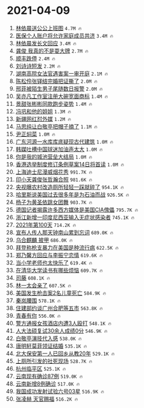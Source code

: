 # 2021-04-09

1. [林依晨送公公上班图](https://s.weibo.com/weibo?q=%E6%9E%97%E4%BE%9D%E6%99%A8%E9%80%81%E5%85%AC%E5%85%AC%E4%B8%8A%E7%8F%AD%E5%9B%BE&Refer=top) `4.7M 🔥`
1. [医保个人账户将允许家庭成员共济](https://s.weibo.com/weibo?q=%23%E5%8C%BB%E4%BF%9D%E4%B8%AA%E4%BA%BA%E8%B4%A6%E6%88%B7%E5%B0%86%E5%85%81%E8%AE%B8%E5%AE%B6%E5%BA%AD%E6%88%90%E5%91%98%E5%85%B1%E6%B5%8E%23&Refer=top) `3.4M 🔥`
1. [林依晨发长文回应](https://s.weibo.com/weibo?q=%E6%9E%97%E4%BE%9D%E6%99%A8%E5%8F%91%E9%95%BF%E6%96%87%E5%9B%9E%E5%BA%94&Refer=top) `3.4M 🔥`
1. [龚俊 我真的不是耍大牌](https://s.weibo.com/weibo?q=%E9%BE%9A%E4%BF%8A%20%E6%88%91%E7%9C%9F%E7%9A%84%E4%B8%8D%E6%98%AF%E8%80%8D%E5%A4%A7%E7%89%8C&Refer=top) `2.7M 🔥`
1. [顺丰跌停](https://s.weibo.com/weibo?q=%E9%A1%BA%E4%B8%B0%E8%B7%8C%E5%81%9C&Refer=top) `2.4M 🔥`
1. [刘诗诗短发](https://s.weibo.com/weibo?q=%E5%88%98%E8%AF%97%E8%AF%97%E7%9F%AD%E5%8F%91&Refer=top) `2.2M 🔥`
1. [湖南高院女法官遇害案一审开庭](https://s.weibo.com/weibo?q=%23%E6%B9%96%E5%8D%97%E9%AB%98%E9%99%A2%E5%A5%B3%E6%B3%95%E5%AE%98%E9%81%87%E5%AE%B3%E6%A1%88%E4%B8%80%E5%AE%A1%E5%BC%80%E5%BA%AD%23&Refer=top) `2.1M 🔥`
1. [陈松伶张铎结完婚把证撕了](https://s.weibo.com/weibo?q=%23%E9%99%88%E6%9D%BE%E4%BC%B6%E5%BC%A0%E9%93%8E%E7%BB%93%E5%AE%8C%E5%A9%9A%E6%8A%8A%E8%AF%81%E6%92%95%E4%BA%86%23&Refer=top) `2.0M 🔥`
1. [邢菲被陌生男子尾随数日报警](https://s.weibo.com/weibo?q=%23%E9%82%A2%E8%8F%B2%E8%A2%AB%E9%99%8C%E7%94%9F%E7%94%B7%E5%AD%90%E5%B0%BE%E9%9A%8F%E6%95%B0%E6%97%A5%E6%8A%A5%E8%AD%A6%23&Refer=top) `2.0M 🔥`
1. [吴亦凡工作室注册大碗宽面商标](https://s.weibo.com/weibo?q=%E5%90%B4%E4%BA%A6%E5%87%A1%E5%B7%A5%E4%BD%9C%E5%AE%A4%E6%B3%A8%E5%86%8C%E5%A4%A7%E7%A2%97%E5%AE%BD%E9%9D%A2%E5%95%86%E6%A0%87&Refer=top) `1.4M 🔥`
1. [景甜张彬彬同款跑步姿势](https://s.weibo.com/weibo?q=%23%E6%99%AF%E7%94%9C%E5%BC%A0%E5%BD%AC%E5%BD%AC%E5%90%8C%E6%AC%BE%E8%B7%91%E6%AD%A5%E5%A7%BF%E5%8A%BF%23&Refer=top) `1.4M 🔥`
1. [冯巩和他的姐姐](https://s.weibo.com/weibo?q=%E5%86%AF%E5%B7%A9%E5%92%8C%E4%BB%96%E7%9A%84%E5%A7%90%E5%A7%90&Refer=top) `1.3M 🔥`
1. [新疆网红怼外媒](https://s.weibo.com/weibo?q=%23%E6%96%B0%E7%96%86%E7%BD%91%E7%BA%A2%E6%80%BC%E5%A4%96%E5%AA%92%23&Refer=top) `1.2M 🔥`
1. [马思纯让白敬亭把帽子摘了](https://s.weibo.com/weibo?q=%23%E9%A9%AC%E6%80%9D%E7%BA%AF%E8%AE%A9%E7%99%BD%E6%95%AC%E4%BA%AD%E6%8A%8A%E5%B8%BD%E5%AD%90%E6%91%98%E4%BA%86%23&Refer=top) `1.1M 🔥`
1. [尹正焖菜](https://s.weibo.com/weibo?q=%E5%B0%B9%E6%AD%A3%E7%84%96%E8%8F%9C&Refer=top) `1.0M 🔥`
1. [广东河源一水库库底疑现古代建筑](https://s.weibo.com/weibo?q=%E5%B9%BF%E4%B8%9C%E6%B2%B3%E6%BA%90%E4%B8%80%E6%B0%B4%E5%BA%93%E5%BA%93%E5%BA%95%E7%96%91%E7%8E%B0%E5%8F%A4%E4%BB%A3%E5%BB%BA%E7%AD%91&Refer=top) `1.0M 🔥`
1. [韩媒吐槽中国球迷加油声太大](https://s.weibo.com/weibo?q=%23%E9%9F%A9%E5%AA%92%E5%90%90%E6%A7%BD%E4%B8%AD%E5%9B%BD%E7%90%83%E8%BF%B7%E5%8A%A0%E6%B2%B9%E5%A3%B0%E5%A4%AA%E5%A4%A7%23&Refer=top) `1.0M 🔥`
1. [你是我的城池营垒大结局](https://s.weibo.com/weibo?q=%23%E4%BD%A0%E6%98%AF%E6%88%91%E7%9A%84%E5%9F%8E%E6%B1%A0%E8%90%A5%E5%9E%92%E5%A4%A7%E7%BB%93%E5%B1%80%23&Refer=top) `1.0M 🔥`
1. [香港选举制度修订条例草案14日将首读](https://s.weibo.com/weibo?q=%23%E9%A6%99%E6%B8%AF%E9%80%89%E4%B8%BE%E5%88%B6%E5%BA%A6%E4%BF%AE%E8%AE%A2%E6%9D%A1%E4%BE%8B%E8%8D%89%E6%A1%8814%E6%97%A5%E5%B0%86%E9%A6%96%E8%AF%BB%23&Refer=top) `1.0M 🔥`
1. [上海迪士尼漫威烟花秀](https://s.weibo.com/weibo?q=%E4%B8%8A%E6%B5%B7%E8%BF%AA%E5%A3%AB%E5%B0%BC%E6%BC%AB%E5%A8%81%E7%83%9F%E8%8A%B1%E7%A7%80&Refer=top) `991.7K 🔥`
1. [印小天龚俊张哲瀚合照](https://s.weibo.com/weibo?q=%23%E5%8D%B0%E5%B0%8F%E5%A4%A9%E9%BE%9A%E4%BF%8A%E5%BC%A0%E5%93%B2%E7%80%9A%E5%90%88%E7%85%A7%23&Refer=top) `981.6K 🔥`
1. [央视曝农村改造厕所轻轻一踩就碎了](https://s.weibo.com/weibo?q=%23%E5%A4%AE%E8%A7%86%E6%9B%9D%E5%86%9C%E6%9D%91%E6%94%B9%E9%80%A0%E5%8E%95%E6%89%80%E8%BD%BB%E8%BD%BB%E4%B8%80%E8%B8%A9%E5%B0%B1%E7%A2%8E%E4%BA%86%23&Refer=top) `954.1K 🔥`
1. [哈里斯说美国过去很多年是为石油而战](https://s.weibo.com/weibo?q=%23%E5%93%88%E9%87%8C%E6%96%AF%E8%AF%B4%E7%BE%8E%E5%9B%BD%E8%BF%87%E5%8E%BB%E5%BE%88%E5%A4%9A%E5%B9%B4%E6%98%AF%E4%B8%BA%E7%9F%B3%E6%B2%B9%E8%80%8C%E6%88%98%23&Refer=top) `926.5K 🔥`
1. [杨子为黄圣依跳女团舞](https://s.weibo.com/weibo?q=%23%E6%9D%A8%E5%AD%90%E4%B8%BA%E9%BB%84%E5%9C%A3%E4%BE%9D%E8%B7%B3%E5%A5%B3%E5%9B%A2%E8%88%9E%23&Refer=top) `903.7K 🔥`
1. [德国记者揭露许多西方媒体是美国CIA傀儡](https://s.weibo.com/weibo?q=%23%E5%BE%B7%E5%9B%BD%E8%AE%B0%E8%80%85%E6%8F%AD%E9%9C%B2%E8%AE%B8%E5%A4%9A%E8%A5%BF%E6%96%B9%E5%AA%92%E4%BD%93%E6%98%AF%E7%BE%8E%E5%9B%BDCIA%E5%82%80%E5%84%A1%23&Refer=top) `795.7K 🔥`
1. [浙江新增一印度尼西亚输入无症状感染者](https://s.weibo.com/weibo?q=%23%E6%B5%99%E6%B1%9F%E6%96%B0%E5%A2%9E%E4%B8%80%E5%8D%B0%E5%BA%A6%E5%B0%BC%E8%A5%BF%E4%BA%9A%E8%BE%93%E5%85%A5%E6%97%A0%E7%97%87%E7%8A%B6%E6%84%9F%E6%9F%93%E8%80%85%23&Refer=top) `745.1K 🔥`
1. [2021年第100天](https://s.weibo.com/weibo?q=%232021%E5%B9%B4%E7%AC%AC100%E5%A4%A9%23&Refer=top) `714.2K 🔥`
1. [宣布人传人那天钟南山累到忘词](https://s.weibo.com/weibo?q=%E5%AE%A3%E5%B8%83%E4%BA%BA%E4%BC%A0%E4%BA%BA%E9%82%A3%E5%A4%A9%E9%92%9F%E5%8D%97%E5%B1%B1%E7%B4%AF%E5%88%B0%E5%BF%98%E8%AF%8D&Refer=top) `689.0K 🔥`
1. [乌合麒麟 披甲](https://s.weibo.com/weibo?q=%E4%B9%8C%E5%90%88%E9%BA%92%E9%BA%9F%20%E6%8A%AB%E7%94%B2&Refer=top) `686.0K 🔥`
1. [拜登称枪支暴力在美国是种流行病](https://s.weibo.com/weibo?q=%23%E6%8B%9C%E7%99%BB%E7%A7%B0%E6%9E%AA%E6%94%AF%E6%9A%B4%E5%8A%9B%E5%9C%A8%E7%BE%8E%E5%9B%BD%E6%98%AF%E7%A7%8D%E6%B5%81%E8%A1%8C%E7%97%85%23&Refer=top) `622.5K 🔥`
1. [郑乃馨方回应与李振宁恋情](https://s.weibo.com/weibo?q=%23%E9%83%91%E4%B9%83%E9%A6%A8%E6%96%B9%E5%9B%9E%E5%BA%94%E4%B8%8E%E6%9D%8E%E6%8C%AF%E5%AE%81%E6%81%8B%E6%83%85%23&Refer=top) `619.6K 🔥`
1. [当小学老师也太快乐了](https://s.weibo.com/weibo?q=%23%E5%BD%93%E5%B0%8F%E5%AD%A6%E8%80%81%E5%B8%88%E4%B9%9F%E5%A4%AA%E5%BF%AB%E4%B9%90%E4%BA%86%23&Refer=top) `619.4K 🔥`
1. [在清华大学读书有哪些烦恼](https://s.weibo.com/weibo?q=%23%E5%9C%A8%E6%B8%85%E5%8D%8E%E5%A4%A7%E5%AD%A6%E8%AF%BB%E4%B9%A6%E6%9C%89%E5%93%AA%E4%BA%9B%E7%83%A6%E6%81%BC%23&Refer=top) `609.7K 🔥`
1. [司藤](https://s.weibo.com/weibo?q=%E5%8F%B8%E8%97%A4&Refer=top) `608.1K 🔥`
1. [林一太会亲了](https://s.weibo.com/weibo?q=%23%E6%9E%97%E4%B8%80%E5%A4%AA%E4%BC%9A%E4%BA%B2%E4%BA%86%23&Refer=top) `607.5K 🔥`
1. [美国发生枪击案2名儿童死亡](https://s.weibo.com/weibo?q=%23%E7%BE%8E%E5%9B%BD%E5%8F%91%E7%94%9F%E6%9E%AA%E5%87%BB%E6%A1%882%E5%90%8D%E5%84%BF%E7%AB%A5%E6%AD%BB%E4%BA%A1%23&Refer=top) `584.9K 🔥`
1. [秦岚腰围](https://s.weibo.com/weibo?q=%23%E7%A7%A6%E5%B2%9A%E8%85%B0%E5%9B%B4%23&Refer=top) `578.1K 🔥`
1. [住建部约谈广州合肥等五市](https://s.weibo.com/weibo?q=%23%E4%BD%8F%E5%BB%BA%E9%83%A8%E7%BA%A6%E8%B0%88%E5%B9%BF%E5%B7%9E%E5%90%88%E8%82%A5%E7%AD%89%E4%BA%94%E5%B8%82%23&Refer=top) `563.8K 🔥`
1. [青春有你](https://s.weibo.com/weibo?q=%E9%9D%92%E6%98%A5%E6%9C%89%E4%BD%A0&Refer=top) `556.0K 🔥`
1. [警方通报女孩酒店内遭3人殴打](https://s.weibo.com/weibo?q=%23%E8%AD%A6%E6%96%B9%E9%80%9A%E6%8A%A5%E5%A5%B3%E5%AD%A9%E9%85%92%E5%BA%97%E5%86%85%E9%81%AD3%E4%BA%BA%E6%AE%B4%E6%89%93%23&Refer=top) `548.1K 🔥`
1. [人大法硕复试30余人成绩0分](https://s.weibo.com/weibo?q=%23%E4%BA%BA%E5%A4%A7%E6%B3%95%E7%A1%95%E5%A4%8D%E8%AF%9530%E4%BD%99%E4%BA%BA%E6%88%90%E7%BB%A90%E5%88%86%23&Refer=top) `546.9K 🔥`
1. [白敬亭演技代入感](https://s.weibo.com/weibo?q=%23%E7%99%BD%E6%95%AC%E4%BA%AD%E6%BC%94%E6%8A%80%E4%BB%A3%E5%85%A5%E6%84%9F%23&Refer=top) `538.0K 🔥`
1. [唐明轩莫菲领证结婚](https://s.weibo.com/weibo?q=%E5%94%90%E6%98%8E%E8%BD%A9%E8%8E%AB%E8%8F%B2%E9%A2%86%E8%AF%81%E7%BB%93%E5%A9%9A&Refer=top) `535.1K 🔥`
1. [北大保安第一人已回乡从教20年](https://s.weibo.com/weibo?q=%23%E5%8C%97%E5%A4%A7%E4%BF%9D%E5%AE%89%E7%AC%AC%E4%B8%80%E4%BA%BA%E5%B7%B2%E5%9B%9E%E4%B9%A1%E4%BB%8E%E6%95%9920%E5%B9%B4%23&Refer=top) `529.1K 🔥`
1. [上厕所引发的社死现场](https://s.weibo.com/weibo?q=%23%E4%B8%8A%E5%8E%95%E6%89%80%E5%BC%95%E5%8F%91%E7%9A%84%E7%A4%BE%E6%AD%BB%E7%8E%B0%E5%9C%BA%23&Refer=top) `528.7K 🔥`
1. [杭州临平区](https://s.weibo.com/weibo?q=%E6%9D%AD%E5%B7%9E%E4%B8%B4%E5%B9%B3%E5%8C%BA&Refer=top) `525.1K 🔥`
1. [云南现有确诊87例](https://s.weibo.com/weibo?q=%23%E4%BA%91%E5%8D%97%E7%8E%B0%E6%9C%89%E7%A1%AE%E8%AF%8A87%E4%BE%8B%23&Refer=top) `519.0K 🔥`
1. [云南新增8例确诊](https://s.weibo.com/weibo?q=%23%E4%BA%91%E5%8D%97%E6%96%B0%E5%A2%9E8%E4%BE%8B%E7%A1%AE%E8%AF%8A%23&Refer=top) `517.0K 🔥`
1. [我国成功发射试验六号03星](https://s.weibo.com/weibo?q=%E6%88%91%E5%9B%BD%E6%88%90%E5%8A%9F%E5%8F%91%E5%B0%84%E8%AF%95%E9%AA%8C%E5%85%AD%E5%8F%B703%E6%98%9F&Refer=top) `516.9K 🔥`
1. [张凌赫 天官赐福](https://s.weibo.com/weibo?q=%E5%BC%A0%E5%87%8C%E8%B5%AB%20%E5%A4%A9%E5%AE%98%E8%B5%90%E7%A6%8F&Refer=top) `516.2K 🔥`
